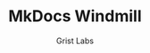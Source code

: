 ---
title: "MkDocs Windmill"
github: https://github.com/gristlabs/mkdocs-windmill
demo: https://gristlabs.github.io/mkdocs-windmill/
author: Grist Labs
ssg:
  - MkDocs
cms:
  - NoCms
---